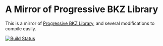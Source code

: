 # A Mirror of Progressive BKZ Library

This is a mirror of [Progressive BKZ Library](http://www2.nict.go.jp/security/pbkzcode/), and several modifications to compile easily.

[![Build Status](https://travis-ci.org/tell/pbkz.svg?branch=master)](https://travis-ci.org/tell/pbkz)

